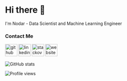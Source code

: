 # Hi there 👋


I'm Nodar - Data Scientist and Machine Learning Engineer


### Contact Me
[<img src='https://cdn.jsdelivr.net/npm/simple-icons@3.0.1/icons/github.svg' alt='github' height='40'>](https://github.com/Okroshiashvili)  [<img src='https://cdn.jsdelivr.net/npm/simple-icons@3.0.1/icons/linkedin.svg' alt='linkedin' height='40'>](https://www.linkedin.com/in/nodar-okroshiashvili/)  [<img src='https://cdn.jsdelivr.net/npm/simple-icons@3.0.1/icons/stackoverflow.svg' alt='stackoverflow' height='40'>](https://stackoverflow.com/users/6836950)  [<img src='https://cdn.jsdelivr.net/npm/simple-icons@3.0.1/icons/icloud.svg' alt='website' height='40'>](https://ideazaurus.com/)  


![GitHub stats](https://github-readme-stats.vercel.app/api?username=Okroshiashvili&show_icons=true&theme=transparent&count_private=true)


![Profile views](https://gpvc.arturio.dev/Okroshiashvili)  
